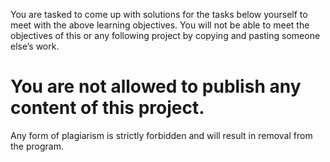 You are tasked to come up with solutions for the tasks below yourself to meet with the above learning objectives.
You will not be able to meet the objectives of this or any following project by copying and pasting someone else’s work.
# You are not allowed to publish any content of this project.
Any form of plagiarism is strictly forbidden and will result in removal from the program.
